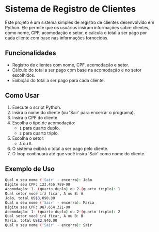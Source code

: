 # Sistema de Registro de Clientes

Este projeto é um sistema simples de registro de clientes desenvolvido em Python. Ele permite que os usuários insiram informações sobre clientes, como nome, CPF, acomodação e setor, e calcula o total a ser pago por cada cliente com base nas informações fornecidas.

## Funcionalidades

- Registro de clientes com nome, CPF, acomodação e setor.
- Cálculo do total a ser pago com base na acomodação e no setor escolhidos.
- Exibição do total a ser pago para cada cliente.

## Como Usar

1. Execute o script Python.
2. Insira o nome do cliente (ou 'Sair' para encerrar o programa).
3. Insira o CPF do cliente.
4. Escolha o tipo de acomodação:
   - `1` para quarto duplo.
   - `2` para quarto triplo.
5. Escolha o setor:
   - `A` ou `B`.
6. O sistema exibirá o total a ser pago pelo cliente.
7. O loop continuará até que você insira 'Sair' como nome do cliente.

## Exemplo de Uso

```bash
Qual o seu nome ('Sair' - encerra): João
Digite seu CPF: 123.456.789-00
Acomodação: 1- (quarto duplo) ou 2-(quarto triplo): 1
Qual setor você irá ficar, A ou B: A
João, total US$3,090.00
Qual o seu nome ('Sair' - encerra): Maria
Digite seu CPF: 987.654.321-00
Acomodação: 1- (quarto duplo) ou 2-(quarto triplo): 2
Qual setor você irá ficar, A ou B: B
Maria, total US$2,940.00
Qual o seu nome ('Sair' - encerra): Sair


